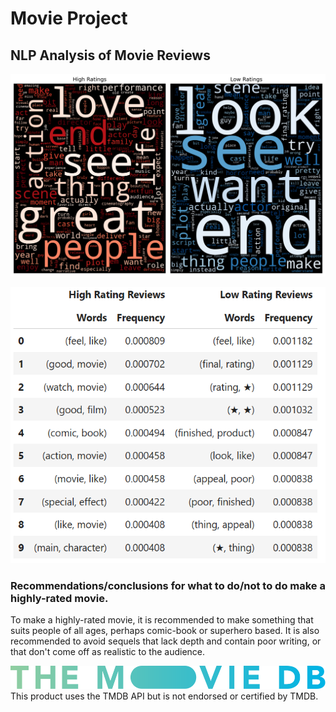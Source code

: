 # Movie Project
 
## NLP Analysis of Movie Reviews

!['word clouds'](https://github.com/EhLeeOod/movie-project/blob/main/Data-NLP/Images/wordclouds.png?raw=true)
<!-- # !['freq dist high'](https://github.com/EhLeeOod/movie-project/blob/main/Data-NLP/Images/freqdist-high.png?raw=true)
# !['freq dist low'](https://github.com/EhLeeOod/movie-project/blob/main/Data-NLP/Images/freqdist-low.png?raw=true) -->
!['ngrams tables'](https://github.com/EhLeeOod/movie-project/blob/main/Data-NLP/Images/ngrams.PNG?raw=true)

### Recommendations/conclusions for what to do/not to do make a highly-rated movie.

To make a highly-rated movie, it is recommended to make something that suits people of all ages, perhaps comic-book or superhero based. It is also recommended to avoid sequels that lack depth and contain poor writing, or that don't come off as realistic to the audience.



!['tmdb logo'](https://github.com/EhLeeOod/movie-project/blob/main/Data-NLP/Images/tmdb.svg?raw=true)
This product uses the TMDB API but is not endorsed or certified by TMDB.
